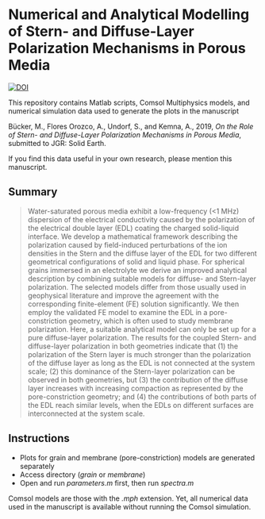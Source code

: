 # Numerical and Analytical Modelling of Stern- and Diffuse-Layer Polarization Mechanisms in Porous Media

[![DOI](https://zenodo.org/badge/DOI/10.5281/zenodo.3067277.svg)](https://doi.org/10.5281/zenodo.3067277)

This repository contains Matlab scripts, Comsol Multiphysics models, and numerical simulation data used to generate the plots in the manuscript

Bücker, M., Flores Orozco, A., Undorf, S., and Kemna, A., 2019, *On the Role of Stern- and Diffuse-Layer Polarization
Mechanisms in Porous Media*, submitted to JGR: Solid Earth.

If you find this data useful in your own research, please mention this manuscript.

## Summary

> Water-saturated porous media exhibit a low-frequency (<1 MHz) dispersion of the electrical conductivity caused by the polarization of the electrical double layer (EDL) coating the charged solid-liquid interface. We develop a mathematical framework describing the polarization caused by field-induced perturbations of the ion densities in the Stern and the diffuse layer of the EDL for two different geometrical configurations of solid and liquid phase. For spherical grains immersed in an electrolyte we derive an improved analytical description by combining suitable models for diffuse- and Stern-layer polarization. The selected models differ from those usually used in geophysical literature and improve the agreement with the corresponding finite-element (FE) solution significantly. We then employ the validated FE model to examine the EDL in a pore-constriction geometry, which is often used to study membrane polarization. Here, a suitable analytical model can only be set up for a pure diffuse-layer polarization. The results for the coupled Stern- and diffuse-layer polarization in both geometries indicate that (1) the polarization of the Stern layer is much stronger than the polarization of the diffuse layer as long as the EDL is not connected at the system scale; (2) this dominance of the Stern-layer polarization can be observed in both geometries, but (3) the contribution of the diffuse layer increases with increasing compaction as represented by the pore-constriction geometry; and (4) the contributions of both parts of the EDL reach similar levels, when the EDLs on different surfaces are interconnected at the system scale.

## Instructions

* Plots for grain and membrane (pore-constriction) models are generated separately
* Access directory (*grain* or *membrane*)
* Open and run *parameters.m* first, then run *spectra.m*

Comsol models are those with the *.mph* extension. Yet, all numerical data used in the manuscript is available without running the Comsol simulation.
